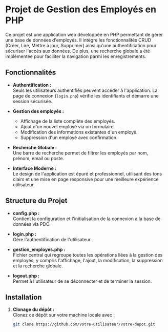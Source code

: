 # Projet de Gestion des Employés en PHP

Ce projet est une application web développée en PHP permettant de gérer une base de données d'employés. Il intègre les fonctionnalités CRUD (Créer, Lire, Mettre à jour, Supprimer) ainsi qu'une authentification pour sécuriser l'accès aux données. De plus, une recherche globale a été implémentée pour faciliter la navigation parmi les enregistrements.

## Fonctionnalités

- **Authentification :**  
  Seuls les utilisateurs authentifiés peuvent accéder à l'application. La page de connexion (`login.php`) vérifie les identifiants et démarre une session sécurisée.

- **Gestion des employés :**  
  - Affichage de la liste complète des employés.  
  - Ajout d'un nouvel employé via un formulaire.  
  - Modification des informations existantes d'un employé.  
  - Suppression d'un employé avec confirmation.

- **Recherche Globale :**  
  Une barre de recherche permet de filtrer les employés par nom, prénom, email ou poste.

- **Interface Moderne :**  
  Le design de l'application est épuré et professionnel, utilisant des tons clairs et une mise en page responsive pour une meilleure expérience utilisateur.

## Structure du Projet

- **config.php :**  
  Contient la configuration et l'initialisation de la connexion à la base de données via PDO.

- **login.php :**  
  Gère l'authentification de l'utilisateur.

- **gestion_employes.php :**  
  Fichier central qui regroupe toutes les opérations liées à la gestion des employés, y compris l'affichage, l'ajout, la modification, la suppression et la recherche globale.

- **logout.php :**  
  Permet à l'utilisateur de se déconnecter et de terminer la session.

## Installation

1. **Clonage du dépôt :**  
   Clonez ce dépôt sur votre machine locale avec :
   ```bash
   git clone https://github.com/votre-utilisateur/votre-depot.git
